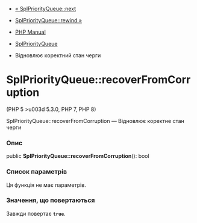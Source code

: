- [« SplPriorityQueue::next](splpriorityqueue.next.md)
- [SplPriorityQueue::rewind »](splpriorityqueue.rewind.md)

- [PHP Manual](index.md)
- [SplPriorityQueue](class.splpriorityqueue.md)
- Відновлює коректний стан черги

# SplPriorityQueue::recoverFromCorruption

(PHP 5 \>u003d 5.3.0, PHP 7, PHP 8)

SplPriorityQueue::recoverFromCorruption — Відновлює коректне
стан черги

### Опис

public **SplPriorityQueue::recoverFromCorruption**(): bool

### Список параметрів

Ця функція не має параметрів.

### Значення, що повертаються

Завжди повертає **`true`**.

